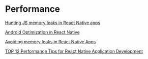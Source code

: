 # Performance
<!--- 4 Articles-->
[Hunting JS memory leaks in React Native apps](https://blog.swmansion.com/hunting-js-memory-leaks-in-react-native-apps-bd73807d0fde)

[Android Optimization in React Native](https://medium.com/@tonyfaieta/android-optimization-in-react-native-bda1b5f25277)

[Avoiding memory leaks in React Native Apps](https://medium.com/@naveen.goyal/avoiding-memory-leaks-in-react-native-apps-2cd2a0b021a3)

[TOP 12 Performance Tips for React Native Application Development](https://medium.com/@jigneshthanki/top-12-performance-tips-for-react-native-application-development-c4452a28af4)

